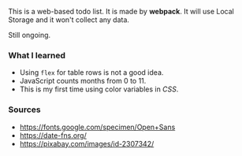 This is a web-based todo list. It is made by **webpack**. It will use Local Storage and it won't collect any data.

Still ongoing.

### What I learned
- Using `flex` for table rows is not a good idea.
- JavaScript counts months from 0 to 11.
- This is my first time using color variables in *CSS*.

### Sources
- https://fonts.google.com/specimen/Open+Sans
- https://date-fns.org/
- https://pixabay.com/images/id-2307342/